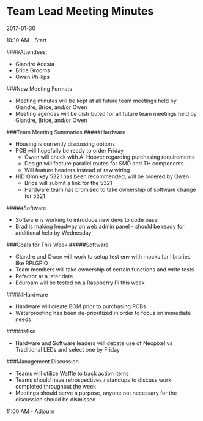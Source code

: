 Team Lead Meeting Minutes
====

2017-01-30

10:10 AM - Start

####Attendees:
* Giandre Acosta
* Brice Grooms
* Owen Phillips
		
###New Meeting Formats
* Meeting minutes will be kept at all future team meetings held by Giandre, Brice, and/or Owen
* Meeting agendas will be distributed for all future team meetings held by Giandre, Brice, and/or Owen

###Team Meeting Summaries
#####Hardware
* Housing is currently discussing options
* PCB will hopefully be ready to order Friday
	* Owen will check with A. Hoover regarding purchasing requirements
	* Design will feature parallel routes for SMD and TH components
	* Will feature headers instead of raw wiring
* HID Omnikey 5321 has been recommended, will be ordered by Owen
	* Brice will submit a link for the 5321
	* Hardware team has promised to take ownership of software change for 5321

#####Software
* Software is working to introduce new devs to code base
* Brad is making headway on web admin panel - should be ready for additional help by Wednesday
		
###Goals for This Week
#####Software
* Giandre and Owen will work to setup test env with mocks for libraries like RPi.GPIO
* Team members will take ownership of certain functions and write tests
* Refactor at a later date
* Eduroam will be tested on a Raspberry Pi this week

#####Hardware
* Hardware will create BOM prior to purchasing PCBs
* Waterproofing has been de-prioritized in order to focus on immediate needs

#####Misc
* Hardware and Software leaders will debate use of Neopixel vs Traditional LEDs and select one by Friday

###Management Discussion
* Teams will utilize Waffle to track action items
* Teams should have retrospectives / standups to discuss work completed throughout the week
* Meetings should serve a purpose, anyone not necessary for the discussion should be dismissed

11:00 AM - Adjourn
